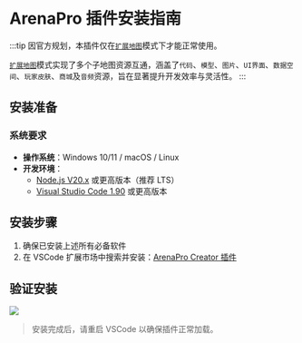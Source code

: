 # ArenaPro 插件安装指南

:::tip
因官方规划，本插件仅在[`扩展地图`](/authority/expandMap)模式下才能正常使用。

[`扩展地图`](/authority/expandMap)模式实现了多个子地图资源互通，涵盖了`代码`、`模型`、`图片`、`UI界面`、`数据空间`、`玩家皮肤`、`商城`及`音频`资源，旨在显著提升开发效率与灵活性。
:::

## 安装准备

### 系统要求

- **操作系统**：Windows 10/11 / macOS / Linux
- **开发环境**：
  - [Node.js V20.x](/bestPractices/nodejs) 或更高版本（推荐 LTS）
  - [Visual Studio Code 1.90](/bestPractices/vscode) 或更高版本

## 安装步骤

1. 确保已安装上述所有必备软件
2. 在 VSCode 扩展市场中搜索并安装：[ArenaPro Creator 插件](vscode:extension/box3lab.box3arenapro)

## 验证安装

![](/QQ20240926-151900.png)

> 安装完成后，请重启 VSCode 以确保插件正常加载。
